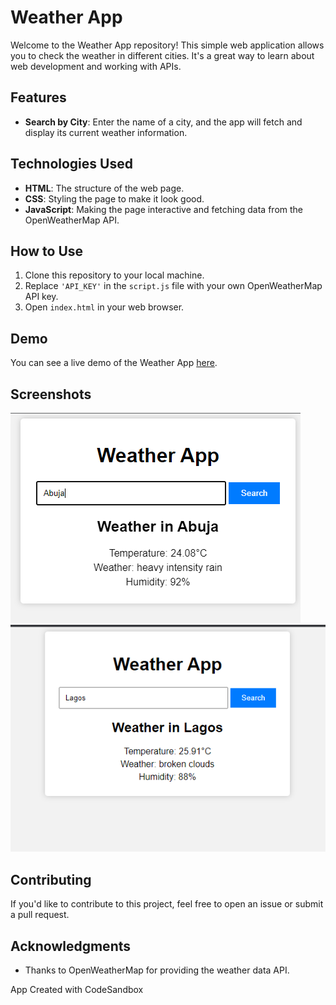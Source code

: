 # Weather App

Welcome to the Weather App repository! This simple web application allows you to check the weather in different cities. It's a great way to learn about web development and working with APIs.

## Features

- **Search by City**: Enter the name of a city, and the app will fetch and display its current weather information.

## Technologies Used

- **HTML**: The structure of the web page.
- **CSS**: Styling the page to make it look good.
- **JavaScript**: Making the page interactive and fetching data from the OpenWeatherMap API.

## How to Use

1. Clone this repository to your local machine.
2. Replace `'API_KEY'` in the `script.js` file with your own OpenWeatherMap API key.
3. Open `index.html` in your web browser.

## Demo

You can see a live demo of the Weather App [here](https://csb-vcz69x.netlify.app/).

## Screenshots

![Screenshot 1](screenshots/screenshot1.png)
![Screenshot 2](screenshots/screenshot2.png)

## Contributing

If you'd like to contribute to this project, feel free to open an issue or submit a pull request.

## Acknowledgments

- Thanks to OpenWeatherMap for providing the weather data API.



App Created with CodeSandbox

